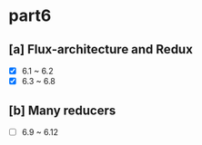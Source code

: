 # part6

## [a] Flux-architecture and Redux 

- [x] 6.1 ~ 6.2  
- [x] 6.3 ~ 6.8   

## [b] Many reducers

- [ ] 6.9 ~ 6.12